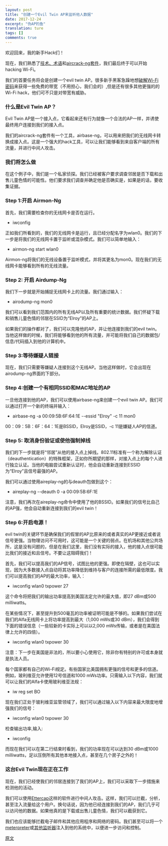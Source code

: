 ```yaml
---
layout: post
title: "创建一个Evil Twin AP来监听他人数据"
date: 2017-12-24
excerpt: "伪AP钓鱼"
translation: ture
tags: []
comments: true
---
```


欢迎回来，我的新手Hack们！

现在，我们熟悉了[技术、术语](https://null-byte.wonderhowto.com/how-to/hack-wi-fi-getting-started-with-terms-technologies-0147659/)和[aircrack-ng套件](https://null-byte.wonderhowto.com/how-to/hack-wi-fi-getting-started-with-aircrack-ng-suite-wi-fi-hacking-tools-0147893/)，我们最后终于可以开始hacking Wi-Fi。

我们的首要任务将会是创建一个evil twin AP。很多新手黑客急躁地想[破解Wi-Fi密码](https://mods-n-hacks.gadgethacks.com/how-to/crack-wi-fi-passwords-for-beginners-0139793/)来获得一些免费的带宽（不用担心，我们会的）,但是还有很多其他更强的的Wi-Fi hack，他们可不只是对带宽有威胁。

### 什么是Evil Twin AP？

Evil Twin AP是一个接入点，它看起来还有行为就像一个合法的AP一样，并诱使最终用户连接到我们的接入点。

我们的aircrack-ng套件有一个工具，airbase-ng，可以用来把我们的无线网卡转换成接入点。这是一个强大的hack工具，可以让我们能够看到来自客户端的所有流量，并进行中间人攻击。

### 我们将怎么做

在这个例子中，我们是一个私家侦探。我们已经被客户要求调查邻居是否下载和出售儿童色情的可能性。他们要求我们调查并确定他是否确实是，如果是的话，要收集证据。

### Step 1:开启 Airmon-Ng

首先，我们需要检查你的无线网卡是否在运行。

- iwconfig

正如我们所看到的，我们的无线网卡是运行，且已经分配名字为wlan0。我们的下一步是将我们的无线网卡置于监听或混杂模式。我们可以简单地输入：

- airmon-ng start wlan0

Airmon-ng将我们的无线设备置于监听模式，并将其更名为mon0。现在我们的无线网卡能够看到所有的无线流量。

### Step 2: 开启 Airdump-Ng

我们下一步就是开始捕捉无线网卡上的流量。我们通过输入：

- airodump-ng mon0

我们可以看到我们范围内的所有无线AP以及所有重要的统计数据。我们怀疑下载和销售儿童色情的邻居在SSID为“Elroy”的AP上。

如果我们的操作都对了，我们可以克隆他的AP，并让他连接到我们的evil twin。当他这样做的时候，我们将能够看到他的所有流量，并可能将我们自己的数据包/信息/代码插入到他的计算机中。

### Step 3:等待嫌疑人链接

现在，我们只需要等嫌疑人连接到这个无线AP。当他这样做时，它会出现在airodump-ng界面的下部分。

### Step 4:创建一个有相同SSID和MAC地址的AP

一旦他连接到他的AP，我们可以使用airbase-ng来创建一个evil twin AP。我们可以通过打开一个新的终端并输入：

- airbase-ng -a 00:09:5B:6F:64:1E --essid "Elroy" -c 11 mon0

00：09：5B：6F：64：1E是BSSID，Elroy是SSID，-c 11是嫌疑人AP的信道。

### Step 5: 取消身份验证或使他强制掉线

我们的下一步就是将“邻居”从他的接入点上掉线。802.11标准有一个称为解除认证（deauthentication）的特殊框架，正如你所期望的那样，对接入点上的每个人进行独立认证。当他的电脑尝试重新认证时，他会自动重新连接到ESSID为“Elroy”且信号最强的AP。

我们可以通过使用aireplay-ng的与deauth包做到这个：

- aireplay-ng --deauth 0 -a 00:09:5B:6F:1E

注意，我们再次在aireplay-ng命令中使用了他的BSSID。如果我们的信号比自己的AP强，他会自动重新连接到我们的evil twin！

### Step 6:开启电源！

evil twin的关键环节是确保我们的假冒的AP比原来的或者真实的AP更接近或者说信号更强。当物理访问不可用时，这可能是一个关键的弱点。在机场和其他公共场所，这是没有问题的，但是在我们这里，我们没有实际的接入，他的接入点很可能比我们的接近和且信号。不要让这阻碍我们！

首先，我们可以提高我们的AP信号，试图比他的更强。即使在隔壁，这也可以实现，因为大多数接入点自动将其功率降低到维持与客户的连接所需的最低限度。我们可以提高我们的AP的最大功率，输入：

- iwconfig wlan0 txpower 27

这个命令将把我们的输出功率提高到美国法定允许的最大值，即27 dBm或500 milliwatts。

在某些情况下，甚至提升到500毫瓦的功率被证明可能是不够的。如果我们尝试在我们的Alfa无线网卡上将功率提高到最大（1,000 mWs或30 dBm），我们会得到下面的错误信息（一些较新的卡实际上可以以2,000 mWs传输，或者是在美国法律上允许的四倍）。

- iwconfig wlan0 txpower 30

注意：下一步在美国是非法的，所以要小心使用它，除非你有特别的许可或本身就是执法人员。

每个国家都有自己的Wi-Fi规定。有些国家比美国拥有更强的信号和更多的信道。例如，玻利维亚允许使用12号信道和1000 mWs功率。只需输入以下内容，我们就可以让我们的Alfa卡使用玻利维亚法规：

- iw reg set BO

现在我们正处于玻利维亚监管领域了，我们可以通过输入以下内容来最大限度地增强我们的信号：

- iwconfig wlan0 txpower 30

检查输出功率,输入:

- iwconfig

而现在我们可以在第二行结束时看到，我们的功率现在可以达到30 dBm或1000 milliwatts，足以压倒所有其他本地接入点，甚至在几个房子之外的！

### 这台Evil Twin现在正在工作

现在，我们已经使我们的邻居连接到了我们的AP上，我们可以采取下一步措施来检测他的活动。

我们可以使用[Ettercap](https://null-byte.wonderhowto.com/how-to/spy-web-traffic-for-any-computers-your-network-intro-arp-poisoning-0131785/)这样的软件进行中间人攻击。这样，我们可以拦截，分析，甚至注入流量给这个用户。换句话说，因为他已经连接到我们的AP，我们几乎可以访问他的数据。如果他真的是下载或出售儿童色情，我们可以截获到它。

我们也应该能够拦截电子邮件和其他应用程序和网络的密码。我们甚至可以将一个[meterpreter](https://null-byte.wonderhowto.com/how-to/hack-like-pro-hacking-samba-ubuntu-and-installing-meterpreter-0135162/)或[其他监听器](https://null-byte.wonderhowto.com/how-to/listeners/)注入到他的系统中，以便进一步访问和控制。

[原文](https://null-byte.wonderhowto.com/how-to/hack-wi-fi-creating-evil-twin-wireless-access-point-eavesdrop-data-0147919/)
